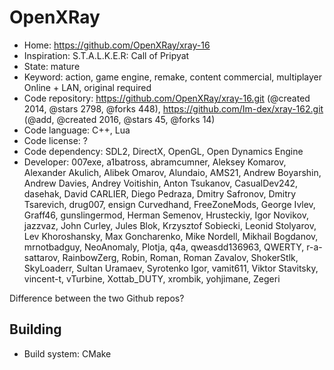 # OpenXRay

- Home: https://github.com/OpenXRay/xray-16
- Inspiration: S.T.A.L.K.E.R: Call of Pripyat
- State: mature
- Keyword: action, game engine, remake, content commercial, multiplayer Online + LAN, original required
- Code repository: https://github.com/OpenXRay/xray-16.git (@created 2014, @stars 2798, @forks 448), https://github.com/Im-dex/xray-162.git (@add, @created 2016, @stars 45, @forks 14)
- Code language: C++, Lua
- Code license: ?
- Code dependency: SDL2, DirectX, OpenGL, Open Dynamics Engine
- Developer: 007exe, a1batross, abramcumner, Aleksey Komarov, Alexander Akulich, Alibek Omarov, Alundaio, AMS21, Andrew Boyarshin, Andrew Davies, Andrey Voitishin, Anton Tsukanov, CasualDev242, dasehak, David CARLIER, Diego Pedraza, Dmitry Safronov, Dmitry Tsarevich, drug007, ensign Curvedhand, FreeZoneMods, George Ivlev, Graff46, gunslingermod, Herman Semenov, Hrusteckiy, Igor Novikov, jazzvaz, John Curley, Jules Blok, Krzysztof Sobiecki, Leonid Stolyarov, Lev Khoroshansky, Max Goncharenko, Mike Nordell, Mikhail Bogdanov, mrnotbadguy, NeoAnomaly, Plotja, q4a, qweasdd136963, QWERTY, r-a-sattarov, RainbowZerg, Robin, Roman, Roman Zavalov, ShokerStlk, SkyLoaderr, Sultan Uramaev, Syrotenko Igor, vamit611, Viktor Stavitsky, vincent-t, vTurbine, Xottab_DUTY, xrombik, yohjimane, Zegeri

Difference between the two Github repos?

## Building

- Build system: CMake
